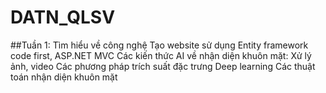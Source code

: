 # DATN_QLSV
##Tuần 1: Tìm hiểu về công nghệ
Tạo website sử dụng Entity framework code first, ASP.NET MVC
Các kiến thức AI về nhận diện khuôn mặt:
Xử lý ảnh, video
Các phương pháp trích suất đặc trưng
Deep learning
Các thuật toán nhận diện khuôn mặt
